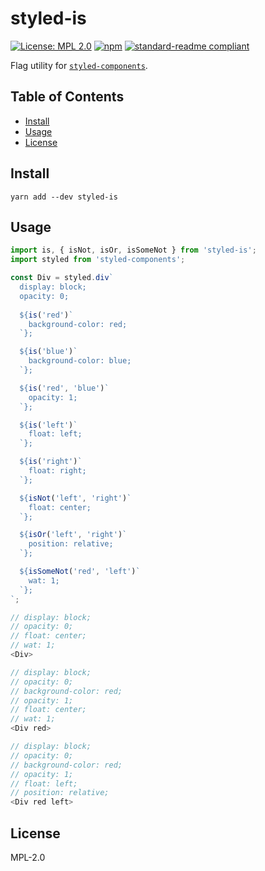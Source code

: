 # styled-is

[![License: MPL 2.0](https://img.shields.io/badge/License-MPL%202.0-brightgreen.svg)](https://opensource.org/licenses/MPL-2.0)
[![npm](https://img.shields.io/npm/v/styled-is.svg)](https://npmjs.com/package/styled-is)
[![standard-readme compliant](https://img.shields.io/badge/standard--readme-OK-green.svg)](https://github.com/RichardLitt/standard-readme)

Flag utility for [`styled-components`](https://github.com/styled-components/styled-components).

## Table of Contents

- [Install](#install)
- [Usage](#usage)
- [License](#license)

## Install

```
yarn add --dev styled-is
```

## Usage

```js
import is, { isNot, isOr, isSomeNot } from 'styled-is';
import styled from 'styled-components';

const Div = styled.div`
  display: block;
  opacity: 0;
  
  ${is('red')`
    background-color: red;
  `};

  ${is('blue')`
    background-color: blue;
  `};

  ${is('red', 'blue')`
    opacity: 1;
  `};

  ${is('left')`
    float: left;
  `};

  ${is('right')`
    float: right;
  `};

  ${isNot('left', 'right')`
    float: center;
  `};

  ${isOr('left', 'right')`
    position: relative;
  `};

  ${isSomeNot('red', 'left')`
    wat: 1;
  `};
`;

```
```js
// display: block;
// opacity: 0;
// float: center;
// wat: 1;
<Div>

// display: block;
// opacity: 0;
// background-color: red;
// opacity: 1;
// float: center;
// wat: 1;
<Div red>

// display: block;
// opacity: 0;
// background-color: red;
// opacity: 1;
// float: left;
// position: relative;
<Div red left>
```

## License

MPL-2.0
